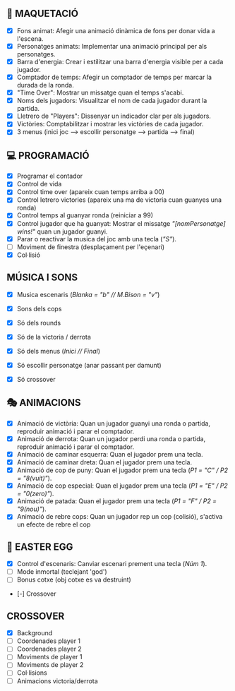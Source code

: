 ## 🎨 MAQUETACIÓ  
- [x] Fons animat: Afegir una animació dinàmica de fons per donar vida a l'escena.  
- [x] Personatges animats: Implementar una animació principal per als personatges.  
- [x] Barra d'energia: Crear i estilitzar una barra d'energia visible per a cada jugador.  
- [x] Comptador de temps: Afegir un comptador de temps per marcar la durada de la ronda.  
- [x] "Time Over": Mostrar un missatge quan el temps s'acabi.  
- [x] Noms dels jugadors: Visualitzar el nom de cada jugador durant la partida.  
- [x] Lletrero de "Players": Dissenyar un indicador clar per als jugadors.  
- [x] Victòries: Comptabilitzar i mostrar les victòries de cada jugador.  
- [x] 3 menus (inici joc --> escollir personatge --> partida --> final)

## 💻 PROGRAMACIÓ  
- [x] Programar el contador
- [x] Control de vida 
- [x] Control time over (apareix cuan temps arriba a 00)
- [x] Control letrero victories (apareix una ma de victoria cuan guanyes una ronda)
- [x] Control temps al guanyar ronda (reiniciar a 99)
- [x] Control jugador que ha guanyat: Mostrar el missatge *"[nomPersonatge] wins!"* quan un jugador guanyi.  
- [x] Parar o reactivar la musica del joc amb una tecla (*"S"*).
- [ ] Moviment de finestra (desplaçament per l'eçenari)
- [x] Col·lisió

## MÚSICA I SONS
- [x] Musica escenaris (*Blanka = "b" // M.Bison = "v"*)
- [x] Sons dels cops
- [x] Só dels rounds
- [x] Só de la victoria / derrota
- [x] Só dels menus (*Inici // Final*)
- [x] Só escollir personatge (anar passant per damunt)
- [x] Só crossover


## 🎭 ANIMACIONS  
- [x] Animació de victòria: Quan un jugador guanyi una ronda o partida, reproduir animació i parar el comptador.  
- [x] Animació de derrota: Quan un jugador perdi una ronda o partida, reproduir animació i parar el comptador.  
- [x] Animació de caminar esquerra: Quan el jugador prem una tecla.
- [x] Animació de caminar dreta: Quan el jugador prem una tecla.
- [x] Animació de cop de puny: Quan el jugador prem una tecla (*P1 = "C" / P2 = "8(vuit)"*).  
- [x] Animació de cop especial: Quan el jugador prem una tecla (*P1 = "E" / P2 = "0(zero)"*). 
- [x] Animació de patada: Quan el jugador prem una tecla (*P1 = "F" / P2 = "9(nou)"*).
- [x] Animació de rebre cops: Quan un jugador rep un cop (colisió), s'activa un efecte de rebre el cop

## 🥚 EASTER EGG  
- [x] Control d'escenaris: Canviar escenari prement una tecla (*Núm 1*).  
- [ ] Mode inmortal (teclejant 'god')
- [ ] Bonus cotxe (obj cotxe es va destruint)
- [-] Crossover

## CROSSOVER
- [x] Background
- [ ] Coordenades player 1
- [ ] Coordenades player 2
- [ ] Moviments de player 1
- [ ] Moviments de player 2
- [ ] Col·lisions
- [ ] Animacions victoria/derrota
